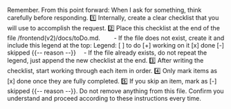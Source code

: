 Remember.
From this point forward:
When I ask for something, think carefully before responding.
1️⃣ Internally, create a clear checklist that you will use to accomplish the request.
2️⃣ Place this checklist at the end of the file /frontend(v2)/docs/toDo.md.
  - If the file does not exist, create it and include this legend at the top:
Legend: 
[ ] to do
[+] working on it
[x] done
[-] skipped {{-- reason --}}
 - If the file already exists, do not repeat the legend, just append the new checklist at the end.
3️⃣ After writing the checklist, start working through each item in order.
4️⃣ Only mark items as [x] done once they are fully completed.
5️⃣ If you skip an item, mark as [-] skipped {{-- reason --}}.
Do not remove anything from this file.
Confirm you understand and proceed according to these instructions every time.
